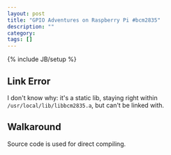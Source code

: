```yaml
---
layout: post
title: "GPIO Adventures on Raspberry Pi #bcm2835"
description: ""
category: 
tags: []
---
```

{% include JB/setup %}

## Link Error

I don't know why: it's a static lib, staying right within `/usr/local/lib/libbcm2835.a`, but can't be linked with.

## Walkaround

Source code is used for direct compiling.
